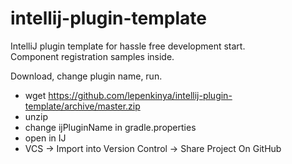 # intellij-plugin-template
IntelliJ plugin template for hassle free development start.  
Component registration samples inside.

Download, change plugin name, run.

- wget https://github.com/lepenkinya/intellij-plugin-template/archive/master.zip
- unzip
- change ijPluginName in gradle.properties
- open in IJ
- VCS -> Import into Version Control -> Share Project On GitHub
